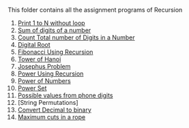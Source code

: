 This folder contains all the assignment programs of Recursion


1) [Print 1 to N without loop](https://github.com/FazeelUsmani/GeeksForGeeks-DSA-2/blob/master/04%20Recursion/%2001%20Print%201%20to%20N%20without%20Loop.py)
2) [Sum of digits of a number](https://github.com/FazeelUsmani/GeeksForGeeks-DSA-2/blob/master/04%20Recursion/2%20sum%20of%20digits.py)
3) [Count Total number of Digits in a Number](https://github.com/FazeelUsmani/GeeksForGeeks-DSA-2/blob/master/04%20Recursion/3%20count%20digits.cpp)
4) [Digital Root](https://github.com/FazeelUsmani/GeeksForGeeks-DSA-2/blob/master/04%20Recursion/4%20digital%20root.cpp)
5) [Fibonacci Using Recursion](https://github.com/FazeelUsmani/GeeksForGeeks-DSA-2/blob/master/04%20Recursion/5%20Fibonacci%20using%20recursion.py)
6) [Tower of Hanoi](https://github.com/FazeelUsmani/GeeksForGeeks-DSA-2/blob/master/04%20Recursion/6%20tower%20of%20hanoi.cpp)
7) [Josephus Problem](https://github.com/FazeelUsmani/GeeksForGeeks-DSA-2/blob/master/04%20Recursion/7%20josephus%20problem.py)
8) [Power Using Recursion](https://github.com/FazeelUsmani/GeeksForGeeks-DSA-2/blob/master/04%20Recursion/8%20Power%20using%20Recursion.py)
9) [Power of Numbers](https://github.com/FazeelUsmani/GeeksForGeeks-DSA-2/blob/master/04%20Recursion/9%20Power%20of%20numbers.cpp)
10) [Power Set](https://github.com/FazeelUsmani/GeeksForGeeks-DSA-2/blob/master/4%20Recursion/10%20power%20set.cpp)
11) [Possible values from phone digits](https://github.com/FazeelUsmani/GeeksForGeeks-DSA-2/blob/master/4%20Recursion/11%20possible%20words%20from%20phone%20digits.py)
12) [String Permutations]
13) [Convert Decimal to binary](https://github.com/FazeelUsmani/GeeksForGeeks-DSA-2/blob/master/4%20Recursion/13%20decimal%20to%20binary.py)
14) [Maximum cuts in a rope](https://github.com/FazeelUsmani/GeeksForGeeks-DSA-2/blob/master/4%20Recursion/14%20max%20cuts%20in%20a%20rope.py)
